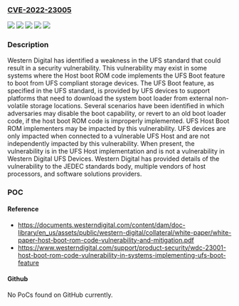 ### [CVE-2022-23005](https://cve.mitre.org/cgi-bin/cvename.cgi?name=CVE-2022-23005)
![](https://img.shields.io/static/v1?label=Product&message=NA&color=blue)
![](https://img.shields.io/static/v1?label=Version&message=NA%20&color=brightgreen)
![](https://img.shields.io/static/v1?label=Vulnerability&message=CWE-1224%20Improper%20Restriction%20of%20Write-Once%20Bit%20FieldsCWE-1224%20Improper%20Restriction%20of%20Write-Once%20Bit%20Fields&color=brightgreen)
![](https://img.shields.io/static/v1?label=Vulnerability&message=CWE-1233%20Security-Sensitive%20Hardware%20Controls%20with%20Missing%20Lock%20Bit%20Protection&color=brightgreen)
![](https://img.shields.io/static/v1?label=Vulnerability&message=CWE-1262%20Improper%20Access%20Control%20for%20Register%20Interface&color=brightgreen)

### Description

Western Digital has identified a weakness in the UFS standard that could result in a security vulnerability. This vulnerability may exist in some systems where the Host boot ROM code implements the UFS Boot feature to boot from UFS compliant storage devices. The UFS Boot feature, as specified in the UFS standard, is provided by UFS devices to support platforms that need to download the system boot loader from external non-volatile storage locations. Several scenarios have been identified in which adversaries may disable the boot capability, or revert to an old boot loader code, if the host boot ROM code is improperly implemented. UFS Host Boot ROM implementers may be impacted by this vulnerability. UFS devices are only impacted when connected to a vulnerable UFS Host and are not independently impacted by this vulnerability. When present, the vulnerability is in the UFS Host implementation and is not a vulnerability in Western Digital UFS Devices. Western Digital has provided details of the vulnerability to the JEDEC standards body, multiple vendors of host processors, and software solutions providers.

### POC

#### Reference
- https://documents.westerndigital.com/content/dam/doc-library/en_us/assets/public/western-digital/collateral/white-paper/white-paper-host-boot-rom-code-vulnerability-and-mitigation.pdf
- https://www.westerndigital.com/support/product-security/wdc-23001-host-boot-rom-code-vulnerability-in-systems-implementing-ufs-boot-feature

#### Github
No PoCs found on GitHub currently.

